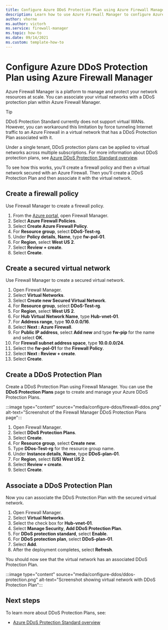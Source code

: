 ```yaml
---
title: Configure Azure DDoS Protection Plan using Azure Firewall Manager
description: Learn how to use Azure Firewall Manager to configure Azure DDoS Protection Plan Standard
author: vhorne
ms.author: victorh
ms.service: firewall-manager
ms.topic: how-to
ms.date: 09/14/2021
ms.custom: template-how-to
---
```


# Configure Azure DDoS Protection Plan using Azure Firewall Manager

Azure Firewall Manager is a platform to manage and protect your network resources at scale. You can associate your virtual networks with a DDoS protection plan within Azure Firewall Manager. 

> [!TIP]
> DDoS Protection Standard currently does not support virtual WANs. However, you can workaround this limitation by force tunneling Internet traffic to an Azure Firewall in a virtual network that has a DDoS Protection Plan associated with it.

Under a single tenant, DDoS protection plans can be applied to virtual networks across multiple subscriptions. For more information about DDoS protection plans, see  [Azure DDoS Protection Standard overview](../ddos-protection/ddos-protection-overview.md).



To see how this works, you'll create a firewall policy and then a virtual network secured with an Azure Firewall. Then you'll create a DDoS Protection Plan and then associate it with the virtual network.

## Create a firewall policy

Use Firewall Manager to create a firewall policy.

1. From the [Azure portal](https://portal.azure.com), open Firewall Manager.
1. Select **Azure Firewall Policies**.
1. Select **Create Azure Firewall Policy**.
1. For **Resource group**, select **DDoS-Test-rg**.
1. Under **Policy details**, **Name**, type **fw-pol-01**.
1. For **Region**, select **West US 2**.
1. Select **Review + create**.
1. Select **Create**.


## Create a secured virtual network

Use Firewall Manager to create a secured virtual network.

1. Open Firewall Manager.
1. Select **Virtual Networks**.
1. Select **Create new Secured Virtual Network**.
1. For **Resource group**, select **DDoS-Test-rg**.
1. For **Region**, select **West US 2**.
1. For **Hub Virtual Network Name**, type **Hub-vnet-01**.
1. For **Address range**, type **10.0.0.0/16**.
1. Select **Next : Azure Firewall**.
1. For **Public IP address**, select **Add new** and type **fw-pip** for the name and select **OK**.
1. For **Firewall subnet address space**, type **10.0.0.0/24**.
1. Select the **fw-pol-01** for the **Firewall Policy**.
1. Select **Next : Review + create**.
1. Select **Create**.

## Create a DDoS Protection Plan

Create a DDoS Protection Plan using Firewall Manager. You can use the **DDoS Protection Plans** page to create and manage your Azure DDoS Protection Plans.

:::image type="content" source="media/configure-ddos/firewall-ddos.png" alt-text="Screenshot of the Firewall Manager DDoS Protection Plans page":::

1. Open Firewall Manager.
1. Select **DDoS Protection Plans**.
1. Select **Create**.
1. For **Resource group**, select **Create new**.
1. Type **DDos-Test-rg** for the resource group name.
1. Under **Instance details**, **Name**, type **DDoS-plan-01**.
1. For **Region**, select **(US) West US 2**.
1. Select **Review + create**.
1. Select **Create**.

## Associate a DDoS Protection Plan

Now you can associate the DDoS Protection Plan with the secured virtual network.

1. Open Firewall Manager.
1. Select **Virtual Networks**.
1. Select the check box for **Hub-vnet-01**.
1. Select **Manage Security**, **Add DDoS Protection Plan**.
1. For **DDoS protection standard**, select **Enable**.
1. For **DDoS protection plan**, select **DDoS-plan-01**.
1. Select **Add**.
1. After the deployment completes, select **Refresh**.

You should now see that the virtual network has an associated DDoS Protection Plan.

:::image type="content" source="media/configure-ddos/ddos-protection.png" alt-text="Screenshot showing virtual network with DDoS Protection Plan":::

## Next steps

To learn more about DDoS Protection Plans, see:

- [Azure DDoS Protection Standard overview](../ddos-protection/ddos-protection-overview.md)
